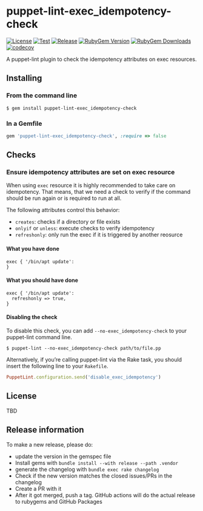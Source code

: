 puppet-lint-exec_idempotency-check
==============================

[![License](https://img.shields.io/github/license/voxpupuli/puppet-lint-exec_idempotency-check.svg)](https://github.com/voxpupuli/puppet-lint-exec_idempotency-check/blob/master/LICENSE)
[![Test](https://github.com/voxpupuli/puppet-lint-exec_idempotency-check/actions/workflows/test.yml/badge.svg)](https://github.com/voxpupuli/puppet-lint-exec_idempotency-check/actions/workflows/test.yml)
[![Release](https://github.com/voxpupuli/puppet-lint-exec_idempotency-check/actions/workflows/release.yml/badge.svg)](https://github.com/voxpupuli/puppet-lint-exec_idempotency-check/actions/workflows/release.yml)
[![RubyGem Version](https://img.shields.io/gem/v/puppet-lint-exec_idempotency-check.svg)](https://rubygems.org/gems/puppet-lint-exec_idempotency-check)
[![RubyGem Downloads](https://img.shields.io/gem/dt/puppet-lint-exec_idempotency-check.svg)](https://rubygems.org/gems/puppet-lint-exec_idempotency-check)
[![codecov](https://codecov.io/gh/voxpupuli/puppet-lint-exec_idempotency-check/branch/master/graph/badge.svg)](https://codecov.io/gh/voxpupuli/puppet-lint-exec_idempotency-check)

A puppet-lint plugin to check the idempotency attributes on exec resources.

## Installing

### From the command line

```shell
$ gem install puppet-lint-exec_idempotency-check
```

### In a Gemfile

```ruby
gem 'puppet-lint-exec_idempotency-check', :require => false
```

## Checks

### Ensure idempotency attributes are set on exec resource

When using `exec` resource it is highly recommended to take care on idempotency. That means, that we need a check to verify if the command should be run again or is required to run at all.

The following attributes control this behavior:

- `creates`: checks if a directory or file exists
- `onlyif` or `unless`: execute checks to verify idempotency
- `refreshonly`: only run the exec if it is triggered by another reosurce

#### What you have done

```puppet
exec { '/bin/apt update':
}
```

#### What you should have done

```puppet
exec { '/bin/apt update':
  refreshonly => true,
}
```

#### Disabling the check

To disable this check, you can add `--no-exec_idempotency-check` to your puppet-lint command line.

```shell
$ puppet-lint --no-exec_idempotency-check path/to/file.pp
```

Alternatively, if you’re calling puppet-lint via the Rake task, you should insert the following line to your `Rakefile`.

```ruby
PuppetLint.configuration.send('disable_exec_idempotency')
```

## License

TBD

## Release information

To make a new release, please do:
* update the version in the gemspec file
* Install gems with `bundle install --with release --path .vendor`
* generate the changelog with `bundle exec rake changelog`
* Check if the new version matches the closed issues/PRs in the changelog
* Create a PR with it
* After it got merged, push a tag. GitHub actions will do the actual release to rubygems and GitHub Packages
